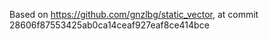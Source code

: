 Based on https://github.com/gnzlbg/static_vector,
at commit 28606f87553425ab0ca14ceaf927eaf8ce414bce
